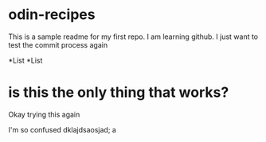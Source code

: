 # odin-recipes

This is a sample readme for my first repo. I am learning github.
I just want to test the commit process again 

*List
*List 
# is this the only thing that works?

Okay trying this again

I'm so confused
dklajdsaosjad; a